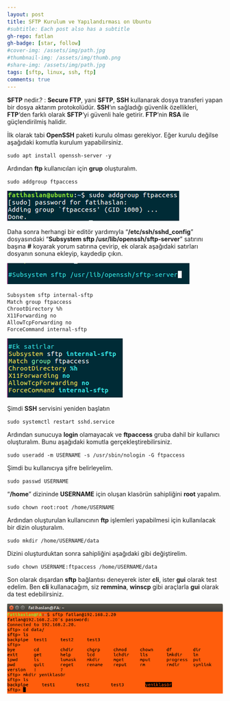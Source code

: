 ```yaml
---
layout: post
title: SFTP Kurulum ve Yapılandırması on Ubuntu
#subtitle: Each post also has a subtitle
gh-repo: fatlan
gh-badge: [star, follow]
#cover-img: /assets/img/path.jpg
#thumbnail-img: /assets/img/thumb.png
#share-img: /assets/img/path.jpg
tags: [sftp, linux, ssh, ftp]
comments: true
---
```

**SFTP** nedir.? : **Secure FTP**, yani **SFTP**, **SSH** kullanarak dosya transferi yapan bir dosya aktarım protokolüdür. **SSH**‘ın sağladığı güvenlik özellikleri, **FTP**‘den farklı olarak **SFTP**‘yi güvenli hale getirir. **FTP**‘nin **RSA** ile güçlendirilmiş halidir.

İlk olarak tabi **OpenSSH** paketi kurulu olması gerekiyor. Eğer kurulu değilse aşağıdaki komutla kurulum yapabilirsiniz.

~~~
sudo apt install openssh-server -y
~~~

Ardından **ftp** kullanıcıları için **grup** oluşturalım.

~~~
sudo addgroup ftpaccess
~~~

![Crepe](assets/img/ubuntu16-sftp-iac/u-sftp-c01.png)

Daha sonra herhangi bir editör yardımıyla “**/etc/ssh/sshd_config**” dosyasındaki “**Subsystem sftp /usr/lib/openssh/sftp-server**” satırını başına **#** koyarak yorum satırına çevirip, ek olarak aşağıdaki satırları dosyanın sonuna ekleyip, kaydedip çıkın.

![Crepe](assets/img/ubuntu16-sftp-iac/u-sftp-c02.png)

~~~
Subsystem sftp internal-sftp
Match group ftpaccess
ChrootDirectory %h
X11Forwarding no
AllowTcpForwarding no
ForceCommand internal-sftp
~~~

![Crepe](assets/img/ubuntu16-sftp-iac/u-sftp-c03.png)

Şimdi **SSH** servisini yeniden başlatın

~~~
sudo systemctl restart sshd.service
~~~

Ardından sunucuya **login** olamayacak ve **ftpaccess** gruba dahil bir kullanıcı oluşturalım. Bunu aşağıdaki komutla gerçekleştirebilirsiniz.

~~~
sudo useradd -m USERNAME -s /usr/sbin/nologin -G ftpaccess
~~~

Şimdi bu kullanıcıya şifre belirleyelim.

~~~
sudo passwd USERNAME
~~~

“**/home**” dizininde **USERNAME** için oluşan klasörün sahipliğini **root** yapalım.

~~~
sudo chown root:root /home/USERNAME
~~~

Ardından oluşturulan kullanıcının **ftp** işlemleri yapabilmesi için kullanılacak bir dizin oluşturalım.

~~~
sudo mkdir /home/USERNAME/data
~~~

Dizini oluşturduktan sonra sahipliğini aşağıdaki gibi değiştirelim.

~~~
sudo chown USERNAME:ftpaccess /home/USERNAME/data
~~~

Son olarak dışardan **sftp** bağlantısı deneyerek ister **cli**, ister **gui** olarak test edelim. Ben **cli** kullanacağım, siz **remmina**, **winscp** gibi araçlarla **gui** olarak da test edebilirsiniz.

![Crepe](assets/img/ubuntu16-sftp-iac/u-sftp-c04.png)
